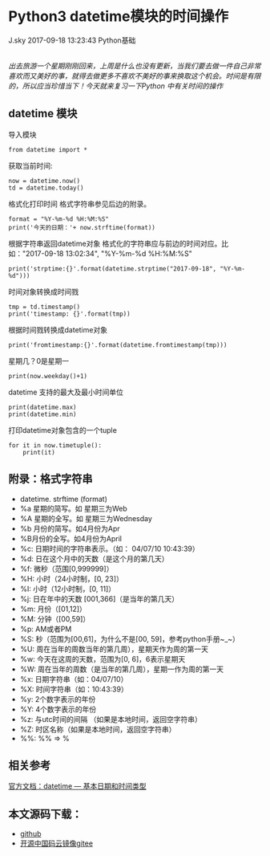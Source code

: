 <div class="blog-article">
<h1 class="title">Python3 datetime模块的时间操作</h1>
<span class="author">J.sky</span>
<span class="time">2017-09-18 13:23:43</span>
<span class="tag">Python基础</span>
</div>
</br>

_出去旅游一个星期刚刚回来，上周是什么也没有更新，当我们要去做一件自己非常喜欢而又美好的事，就得去做更多不喜欢不美好的事来换取这个机会。时间是有限的，所以应当珍惜当下！今天就来复习一下Python 中有关时间的操作_

## datetime 模块

导入模块

    from datetime import *

获取当前时间:

    now = datetime.now()
    td = datetime.today()

格式化打印时间 格式字符串参见后边的附录。

    format = "%Y-%m-%d %H:%M:%S"
    print('今天的日期：'+ now.strftime(format))

根据字符串返回datetime对象
格式化的字符串应与前边的时间对应。比如："2017-09-18 13:02:34", "%Y-%m-%d %H:%M:%S"

    print('strptime:{}'.format(datetime.strptime("2017-09-18", "%Y-%m-%d")))

时间对象转换成时间戮

    tmp = td.timestamp()
    print('timestamp: {}'.format(tmp))

根据时间戮转换成datetime对象

    print('fromtimestamp:{}'.format(datetime.fromtimestamp(tmp)))

星期几？0是星期一

    print(now.weekday()+1)

datetime 支持的最大及最小时间单位

    print(datetime.max)
    print(datetime.min)

打印datetime对象包含的一个tuple

    for it in now.timetuple():
        print(it)

## 附录：格式字符串
+ datetime. strftime (format)  
+ %a 星期的简写。如 星期三为Web  
+ %A 星期的全写。如 星期三为Wednesday  
+ %b 月份的简写。如4月份为Apr  
+ %B月份的全写。如4月份为April   
+ %c:  日期时间的字符串表示。（如： 04/07/10 10:43:39）  
+ %d:  日在这个月中的天数（是这个月的第几天）  
+ %f:  微秒（范围[0,999999]）  
+ %H:  小时（24小时制，[0, 23]）  
+ %I:  小时（12小时制，[0, 11]）  
+ %j:  日在年中的天数 [001,366]（是当年的第几天）  
+ %m:  月份（[01,12]）  
+ %M:  分钟（[00,59]）  
+ %p:  AM或者PM  
+ %S:  秒（范围为[00,61]，为什么不是[00, 59]，参考python手册~_~）  
+ %U:  周在当年的周数当年的第几周），星期天作为周的第一天  
+ %w:  今天在这周的天数，范围为[0, 6]，6表示星期天  
+ %W:  周在当年的周数（是当年的第几周），星期一作为周的第一天  
+ %x:  日期字符串（如：04/07/10）  
+ %X:  时间字符串（如：10:43:39）  
+ %y:  2个数字表示的年份  
+ %Y:  4个数字表示的年份  
+ %z:  与utc时间的间隔 （如果是本地时间，返回空字符串）  
+ %Z:  时区名称（如果是本地时间，返回空字符串）  
+  %%:  %% => %

## 相关参考

[官方文档：datetime — 基本日期和时间类型](http://python.usyiyi.cn/documents/python_352/library/datetime.html#strftime-strptime-behavior)

## 本文源码下载：

+ [github](https://github.com/bosichong/17python.com/blob/master/datetime/datetimetest.py)
+ [开源中国码云镜像gitee](https://gitee.com/J_Sky/17python.com/blob/master/datetime/datetimetest.py)